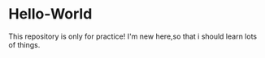# Hello-World
This repository is only for practice!
I'm new here,so that i should learn lots of things.
